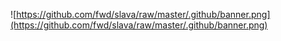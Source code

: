 ![https://github.com/fwd/slava/raw/master/.github/banner.png](https://github.com/fwd/slava/raw/master/.github/banner.png)